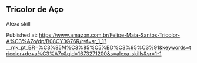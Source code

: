 ## Tricolor de Aço

Alexa skill

Published at:
https://www.amazon.com.br/Felipe-Maia-Santos-Tricolor-A%C3%A7o/dp/B08CY3G76R/ref=sr_1_1?__mk_pt_BR=%C3%85M%C3%85%C5%BD%C3%95%C3%91&keywords=tricolor+de+a%C3%A7o&qid=1673271200&s=alexa-skills&sr=1-1
